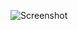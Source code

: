 ![Screenshot](https://raw.githubusercontent.com/Cryakl/Ultimate-RAT-Collection/refs/heads/main/Biorante/Biorante%201.2/Screenshot.png)
